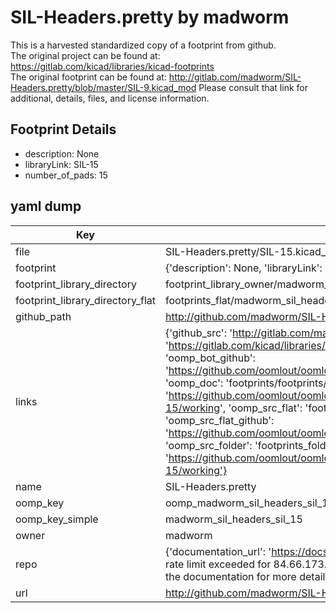 # SIL-Headers.pretty by madworm  
This is a harvested standardized copy of a footprint from github.  
The original project can be found at:  
https://gitlab.com/kicad/libraries/kicad-footprints  
The original footprint can be found at:
http://gitlab.com/madworm/SIL-Headers.pretty/blob/master/SIL-9.kicad_mod
Please consult that link for additional, details, files, and license information.  
## Footprint Details
* description: None  
* libraryLink: SIL-15  
* number_of_pads: 15  
## yaml dump  
| Key | Value |  
| --- | --- |  
| file | SIL-Headers.pretty/SIL-15.kicad_mod |  
| footprint | {'description': None, 'libraryLink': 'SIL-15', 'number_of_pads': 15} |  
| footprint_library_directory | footprint_library_owner/madworm_SIL-Headers.pretty |  
| footprint_library_directory_flat | footprints_flat/madworm_sil_headers_sil_15/working |  
| github_path | http://github.com/madworm/SIL-Headers.pretty/blob/master/SIL-15.kicad_mod |  
| links | {'github_src': 'http://gitlab.com/madworm/SIL-Headers.pretty/blob/master/SIL-9.kicad_mod', 'github_src_repo': 'https://gitlab.com/kicad/libraries/kicad-footprints', 'oomp_bot': 'footprints/madworm_sil_headers_sil_15/working', 'oomp_bot_github': 'https://github.com/oomlout/oomlout_oomp_footprint_bot/tree/main/footprints/madworm_sil_headers_sil_15/working', 'oomp_doc': 'footprints/footprints/madworm/SIL-Headers/SIL-15/working/', 'oomp_doc_github': 'https://github.com/oomlout/oomlout_oomp_footprint_doc/tree/main/footprints/footprints/madworm/SIL-Headers/SIL-15/working', 'oomp_src_flat': 'footprints_flat/footprints_flat/madworm_sil_headers_sil_15/working', 'oomp_src_flat_github': 'https://github.com/oomlout/oomlout_oomp_footprint_src/tree/main/footprints_flat/madworm_sil_headers_sil_15/working', 'oomp_src_folder': 'footprints_folder/footprints_folder/madworm/SIL-Headers/SIL-15/working', 'oomp_src_folder_github': 'https://github.com/oomlout/oomlout_oomp_footprint_src/tree/main/footprints_folder/madworm/SIL-Headers/SIL-15/working'} |  
| name | SIL-Headers.pretty |  
| oomp_key | oomp_madworm_sil_headers_sil_15 |  
| oomp_key_simple | madworm_sil_headers_sil_15 |  
| owner | madworm |  
| repo | {'documentation_url': 'https://docs.github.com/rest/overview/resources-in-the-rest-api#rate-limiting', 'message': "API rate limit exceeded for 84.66.173.59. (But here's the good news: Authenticated requests get a higher rate limit. Check out the documentation for more details.)"} |  
| url | http://github.com/madworm/SIL-Headers.pretty |  

